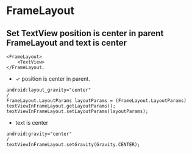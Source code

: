 # FrameLayout

## Set TextView position is center in parent FrameLayout and text is center
```
<FrameLayout>
    <TextView>
</FrameLayout.
```


- ✓ position is center in parent.   
```
android:layout_gravity="center"
/
FrameLayout.LayoutParams layoutParams = (FrameLayout.LayoutParams) textViewInFrameLayout.getLayoutParams();
textViewInFrameLayout.setLayoutParams(layoutParams);

```

- text is center
```
android:gravity="center"
/
textViewInFrameLayout.setGravity(Gravity.CENTER);
```